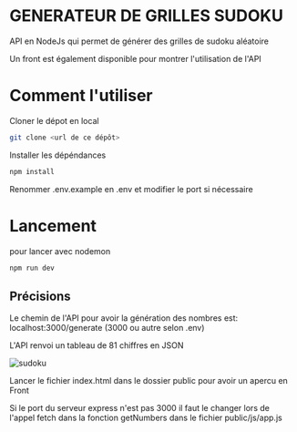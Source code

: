 # GENERATEUR DE GRILLES SUDOKU

API en NodeJs qui permet de générer des grilles de sudoku aléatoire

Un front est également disponible pour montrer l'utilisation de l'API

# Comment l'utiliser

Cloner le dépot en local

```bash
git clone <url de ce dépôt>
```

Installer les dépéndances

```bash
npm install
```
Renommer .env.example en .env et modifier le port si nécessaire

# Lancement
 pour lancer avec nodemon
```bash
npm run dev
```

## Précisions 

Le chemin de l'API pour avoir la génération des nombres est: localhost:3000/generate (3000 ou autre selon .env)

L'API renvoi un tableau de 81 chiffres en JSON

![sudoku](https://user-images.githubusercontent.com/73543816/133931253-d16f2b4d-8542-43b6-aacd-0ea0e7b1c0b0.JPG)

Lancer le fichier index.html dans le dossier public pour avoir un apercu en Front 

Si le port du serveur express n'est pas 3000 il faut le changer lors de l'appel fetch dans la fonction getNumbers dans le fichier public/js/app.js
